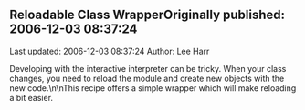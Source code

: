 ## Reloadable Class WrapperOriginally published: 2006-12-03 08:37:24 
Last updated: 2006-12-03 08:37:24 
Author: Lee Harr 
 
Developing with the interactive interpreter can be tricky. When your class changes, you need to reload the module and create new objects with the new code.\n\nThis recipe offers a simple wrapper which will make reloading a bit easier.